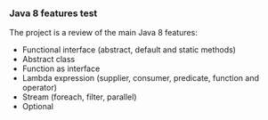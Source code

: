 ### Java 8 features test

The project is a review of the main Java 8 features:

- Functional interface (abstract, default and static methods)
- Abstract class
- Function as interface
- Lambda expression (supplier, consumer, predicate, function and operator)
- Stream (foreach, filter, parallel)
- Optional